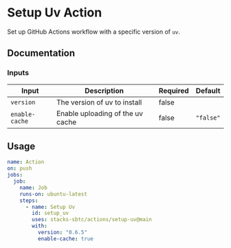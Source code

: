 # Setup Uv Action

Set up GitHub Actions workflow with a specific version of `uv`.

## Documentation

### Inputs

| Input          | Description                      | Required | Default   |
| -------------- | -------------------------------- | -------- | --------- |
| `version`      | The version of uv to install     | false    |           |
| `enable-cache` | Enable uploading of the uv cache | false    | `"false"` |

## Usage

```yaml
name: Action
on: push
jobs:
  job:
    name: Job
    runs-on: ubuntu-latest
    steps:
      - name: Setup Uv
        id: setup_uv
        uses: stacks-sbtc/actions/setup-uv@main
        with:
          version: "0.6.5"
          enable-cache: true
```
